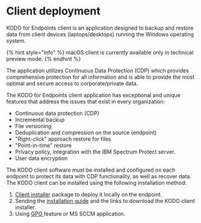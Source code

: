 # Client deployment

KODO for Endpoints client is an application designed to backup and restore data from client devices \(laptops/desktops\) running the Windows operating system.

{% hint style="info" %}
macOS client is currently available only in technical preview mode.
{% endhint %}

The application utilizes Continuous Data Protection \(CDP\) which provides comprehensive protection for all information and is able to provide the most optimal and secure access to corporate/private data.

The KODO for Endpoints client application has exceptional and unique features that address the issues that exist in every organization:

* Continuous data protection \(CDP\) 
* Incremental backup
* File versioning 
* Deduplication and compression on the source \(endpoint\)
* "Right-click" approach restore for files
* "Point-in-time" restore
* Privacy policy, integration with the IBM Spectrum Protect server.
* User data encryption 

The KODO client software must be installed and configured on each endpoint to protect its data with CDP functionality, as well as recover data. The KODO client can be installed using the following installation method:

1. [Client installer](downloading-client-installer.md) package to deploy it locally on the endpoint.
2. Sending the [installation guide](sending-installation-instructions.md) and the links to download the KODO client installer. 
3. Using [GPO ](client-install-using-gpo-group-policy-object.md)feature or MS SCCM application.



